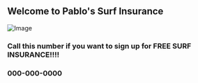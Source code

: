 ## Welcome to Pablo's Surf Insurance

![Image](https://cdn1.theinertia.com/wp-content/uploads/2015/11/falling-big-wave.jpg)

### Call this number if you want to sign up for FREE SURF INSURANCE!!!! 

### 000-000-0000

<script>
    (function(i,n,v,o,c,a) { i.InvocaTagId = o; var s = n.createElement('script'); s.type = 'text/javascript';
        s.async = true; s.src = ('https:' === n.location.protocol ? 'https://' : 'http://' ) + v;
        var fs = n.getElementsByTagName('script')[0]; fs.parentNode.insertBefore(s, fs);
    })(window, document, 'solutions.invocacdn.com/js/invoca-latest.min.js', '1690/0856215083');
</script>
